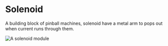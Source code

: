 # Solenoid

A building block of pinball machines, solenoid have a metal arm to pops out when current runs through them.

![A solenoid module](/assets/modules/output/solenoid/demo.jpg)

